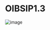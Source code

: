# OIBSIP1.3






![image](https://github.com/HarishJagdale0/OIBSIP1.3/assets/163445863/da533e9c-ba09-4aeb-9a81-ca33342d499d)






